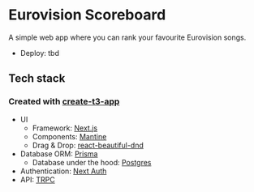 # Eurovision Scoreboard
A simple web app where you can rank your favourite Eurovision songs.

- Deploy: tbd

## Tech stack
### Created with [create-t3-app](https://github.com/t3-oss/create-t3-app)

- UI
  - Framework: [Next.js](https://nextjs.org/)
  - Components: [Mantine](https://mantine.dev)
  - Drag & Drop: [react-beautiful-dnd](https://github.com/atlassian/react-beautiful-dnd)
- Database ORM: [Prisma](https://www.prisma.io/)
  - Database under the hood: [Postgres](https://www.postgresql.org/)
- Authentication: [Next Auth](https://next-auth.js.org/)
- API: [TRPC](https://trpc.io)